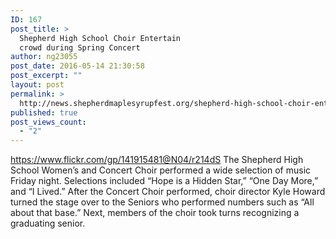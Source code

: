 ```yaml
---
ID: 167
post_title: >
  Shepherd High School Choir Entertain
  crowd during Spring Concert
author: ng23055
post_date: 2016-05-14 21:30:58
post_excerpt: ""
layout: post
permalink: >
  http://news.shepherdmaplesyrupfest.org/shepherd-high-school-choir-entertain-crowd-during-spring-concert/
published: true
post_views_count:
  - "2"
---
```

https://www.flickr.com/gp/141915481@N04/r214dS The Shepherd High School Women’s and Concert Choir performed a wide selection of music Friday night. Selections included “Hope is a Hidden Star,” “One Day More,” and “I Lived.” After the Concert Choir performed, choir director Kyle Howard turned the stage over to the Seniors who performed numbers such as “All about that base.” Next, members of the choir took turns recognizing a graduating senior.      